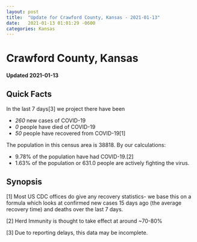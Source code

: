 ```yaml
---
layout: post
title:  "Update for Crawford County, Kansas - 2021-01-13"
date:   2021-01-13 01:01:29 -0600
categories: Kansas
---
```


# Crawford County, Kansas
#### Updated 2021-01-13

## Quick Facts

In the last 7 days[3] we project there have been
- *260* new cases of COVID-19
- *0* people have died of COVID-19
- *50* people have recovered from COVID-19[1]

The population in this census area is 38818. By our calculations:
- 9.78% of the population have had COVID-19.[2]
- 1.63% of the population or 631.0 people are actively fighting the virus.

## Synopsis




[1] Most US CDC offices do give any recovery statistics- we base this on a formula which looks at confirmed new cases
15 days ago (the average recovery time) and deaths over the last 7 days.

[2] Herd Immunity is thought to take effect at around ~70-80%

[3] Due to reporting delays, this data may be incomplete.
 
    